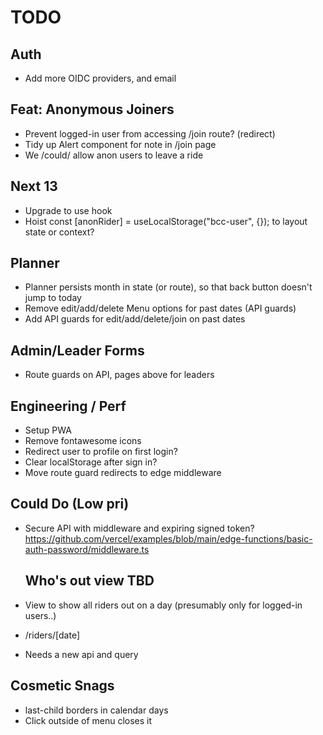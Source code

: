 # TODO

## Auth

- Add more OIDC providers, and email

## Feat: Anonymous Joiners

- Prevent logged-in user from accessing /join route? (redirect)
- Tidy up Alert component for note in /join page
- We /could/ allow anon users to leave a ride

## Next 13

- Upgrade to use hook
- Hoist const [anonRider] = useLocalStorage<AnonymousUser>("bcc-user", {}); to layout state or context?

## Planner

- Planner persists month in state (or route), so that back button doesn't jump to today
- Remove edit/add/delete Menu options for past dates (API guards)
- Add API guards for edit/add/delete/join on past dates

## Admin/Leader Forms

- Route guards on API, pages above for leaders

## Engineering / Perf

- Setup PWA
- Remove fontawesome icons
- Redirect user to profile on first login?
- Clear localStorage after sign in?
- Move route guard redirects to edge middleware

## Could Do (Low pri)

- Secure API with middleware and expiring signed token?
  https://github.com/vercel/examples/blob/main/edge-functions/basic-auth-password/middleware.ts

  ## Who's out view TBD

- View to show all riders out on a day (presumably only for logged-in users..)
- /riders/[date]
- Needs a new api and query

## Cosmetic Snags

- last-child borders in calendar days
- Click outside of menu closes it
